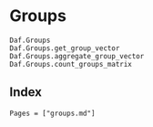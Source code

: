 # Groups

```@docs
Daf.Groups
Daf.Groups.get_group_vector
Daf.Groups.aggregate_group_vector
Daf.Groups.count_groups_matrix
```

## Index

```@index
Pages = ["groups.md"]
```
